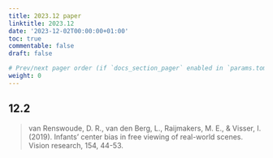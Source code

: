 ```yaml
---
title: 2023.12 paper
linktitle: 2023.12
date: '2023-12-02T00:00:00+01:00'
toc: true
commentable: false
draft: false

# Prev/next pager order (if `docs_section_pager` enabled in `params.toml`)
weight: 0
---
```


## 12.2

> van Renswoude, D. R., van den Berg, L., Raijmakers, M. E., & Visser, I. (2019). Infants’ center bias in free viewing of real-world scenes. Vision research, 154, 44-53.

